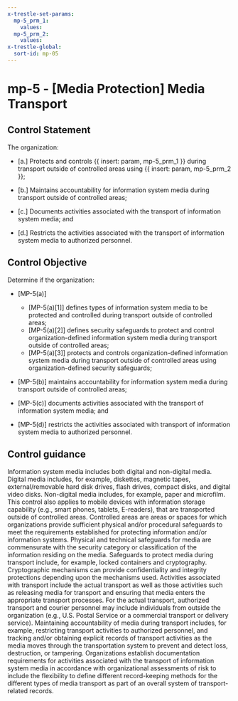 ```yaml
---
x-trestle-set-params:
  mp-5_prm_1:
    values:
  mp-5_prm_2:
    values:
x-trestle-global:
  sort-id: mp-05
---
```


# mp-5 - \[Media Protection\] Media Transport

## Control Statement

The organization:

- \[a.\] Protects and controls {{ insert: param, mp-5_prm_1 }} during transport outside of controlled areas using {{ insert: param, mp-5_prm_2 }};

- \[b.\] Maintains accountability for information system media during transport outside of controlled areas;

- \[c.\] Documents activities associated with the transport of information system media; and

- \[d.\] Restricts the activities associated with the transport of information system media to authorized personnel.

## Control Objective

Determine if the organization:

- \[MP-5(a)\]

  - \[MP-5(a)[1]\] defines types of information system media to be protected and controlled during transport outside of controlled areas;
  - \[MP-5(a)[2]\] defines security safeguards to protect and control organization-defined information system media during transport outside of controlled areas;
  - \[MP-5(a)[3]\] protects and controls organization-defined information system media during transport outside of controlled areas using organization-defined security safeguards;

- \[MP-5(b)\] maintains accountability for information system media during transport outside of controlled areas;

- \[MP-5(c)\] documents activities associated with the transport of information system media; and

- \[MP-5(d)\] restricts the activities associated with transport of information system media to authorized personnel.

## Control guidance

Information system media includes both digital and non-digital media. Digital media includes, for example, diskettes, magnetic tapes, external/removable hard disk drives, flash drives, compact disks, and digital video disks. Non-digital media includes, for example, paper and microfilm. This control also applies to mobile devices with information storage capability (e.g., smart phones, tablets, E-readers), that are transported outside of controlled areas. Controlled areas are areas or spaces for which organizations provide sufficient physical and/or procedural safeguards to meet the requirements established for protecting information and/or information systems. Physical and technical safeguards for media are commensurate with the security category or classification of the information residing on the media. Safeguards to protect media during transport include, for example, locked containers and cryptography. Cryptographic mechanisms can provide confidentiality and integrity protections depending upon the mechanisms used. Activities associated with transport include the actual transport as well as those activities such as releasing media for transport and ensuring that media enters the appropriate transport processes. For the actual transport, authorized transport and courier personnel may include individuals from outside the organization (e.g., U.S. Postal Service or a commercial transport or delivery service). Maintaining accountability of media during transport includes, for example, restricting transport activities to authorized personnel, and tracking and/or obtaining explicit records of transport activities as the media moves through the transportation system to prevent and detect loss, destruction, or tampering. Organizations establish documentation requirements for activities associated with the transport of information system media in accordance with organizational assessments of risk to include the flexibility to define different record-keeping methods for the different types of media transport as part of an overall system of transport-related records.
